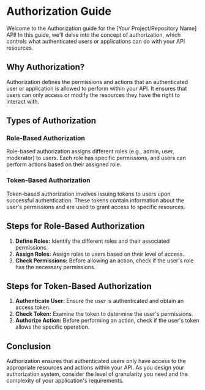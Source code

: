 # Authorization Guide

Welcome to the Authorization guide for the [Your Project/Repository Name] API! In this guide, we'll delve into the concept of authorization, which controls what authenticated users or applications can do with your API resources.

## Why Authorization?

Authorization defines the permissions and actions that an authenticated user or application is allowed to perform within your API. It ensures that users can only access or modify the resources they have the right to interact with.

## Types of Authorization

### Role-Based Authorization

Role-based authorization assigns different roles (e.g., admin, user, moderator) to users. Each role has specific permissions, and users can perform actions based on their assigned role.

### Token-Based Authorization

Token-based authorization involves issuing tokens to users upon successful authentication. These tokens contain information about the user's permissions and are used to grant access to specific resources.

## Steps for Role-Based Authorization

1. **Define Roles:** Identify the different roles and their associated permissions.
2. **Assign Roles:** Assign roles to users based on their level of access.
3. **Check Permissions:** Before allowing an action, check if the user's role has the necessary permissions.

## Steps for Token-Based Authorization

1. **Authenticate User:** Ensure the user is authenticated and obtain an access token.
2. **Check Token:** Examine the token to determine the user's permissions.
3. **Authorize Action:** Before performing an action, check if the user's token allows the specific operation.

## Conclusion

Authorization ensures that authenticated users only have access to the appropriate resources and actions within your API. As you design your authorization system, consider the level of granularity you need and the complexity of your application's requirements.
